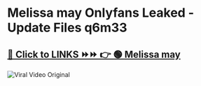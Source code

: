 
 # Melissa may Onlyfans Leaked - Update Files q6m33

## <h2><a href="https://clipsfans.com/Melissa_may&ref=git">🔗 Click to LINKS ⏩⏩ 👉 🟢 Melissa may </a></h2>

<a href="https://clipsfans.com/Melissa_may&ref=git" rel="nofollow" data-target="animated-image.originalLink"><img src="https://i.ibb.co.com/xMMVF88/686577567.gif" alt="Viral Video Original" style="max-width: 100%; display: inline-block;" data-target="animated-image.originalImage"></a>

